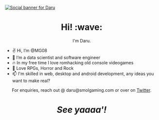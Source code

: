 <!---
MG08/MG08 is a ✨ special ✨ repository because its `README.md` (this file) appears on your GitHub profile.
You can click the Preview link to take a look at your changes.
--->

[![Social banner for Daru](https://raw.githubusercontent.com/MG08/MG08/main/assets/banner_profile_opt.gif)](https://smolgaming.com)

<h1 align='center'> Hi! :wave:</h1>
<p align='center'>
I'm Daru.
</p>

- ✌ Hi, I’m @MG08
- 👀 I’m a data scientist and software engineer
- 🔥 In my free time I love romhacking old console videogames
- 💞️ Love RPGs, Horror and Rock
- 📫 I'm skilled in web, desktop and android development, any ideas you want to make real?
<p align='center'>For enquiries, reach out @ daru@smolgaming.com or over on <a href="https://twitter.com/Darukeru">Twitter</a>.</p>

<h1 align='center'><i>See yaaaa'!</i></h1>